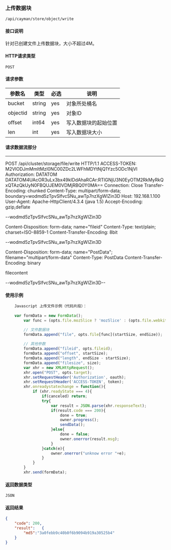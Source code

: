 ### 上传数据块
`/api/cayman/store/object/write`

#### 接口说明
针对已创建文件上传数据块，大小不超过4M。

#### HTTP请求类型
`POST`

#### 请求参数
|参数名|类型|必选|说明|
|--|--|--|--|
|bucket|string|yes|对象所处桶名|
|objectid|string|yes|对象ID|
|offset|int64|yes|写入数据块的起始位置|
|len|int|yes|写入数据块大小|


#### 请求数据流部分

---
POST /api/cluster/storage/file/write HTTP/1.1
ACCESS-TOKEN: M2VlODJmMmItMzI0NC00ZDc2LWFhMDYtNjQ1Yzc5ODc1NjVl
Authorization: DATATOM DATATOM4UAcOR3uLx3bx49kIDdAhaRCAr:RTlGNjU3N0EyOTM2RkMyRkQxQTAzQkUyN0FBQUJEM0VDMjRBQ0Y0MA==
Connection: Close
Transfer-Encoding: chunked
Content-Type: multipart/form-data; boundary=wodmd5zTpvSlfvcSNu_awTp7nzXgWIZin3D
Host: 192.168.1.100
User-Agent: Apache-HttpClient/4.3.4 (java 1.5)
Accept-Encoding: gzip,deflate

--wodmd5zTpvSlfvcSNu_awTp7nzXgWIZin3D

Content-Disposition: form-data; name="fileid"
Content-Type: text/plain; charset=ISO-8859-1
Content-Transfer-Encoding: 8bit

--wodmd5zTpvSlfvcSNu_awTp7nzXgWIZin3D

Content-Disposition: form-data; name="PostData"; filename="multipart/form-data"
Content-Type: PostData
Content-Transfer-Encoding: binary

filecontent

--wodmd5zTpvSlfvcSNu_awTp7nzXgWIZin3D--

#### 使用示例
```js
	Javascript 上传文件示例（代码片段）： 
					 
	var formData = new FormData();
        var func = (opts.file.mozSlice ? 'mozSlice' : (opts.file.webkitSlice ? 'webkitSlice' : 'slice'));

		// 文件数据块
        formData.append("file", opts.file[func](startSize, endSize));
        
		// 其他参数		
		formData.append("fileid", opts.fileid);
        formData.append("offset", startSize);
        formData.append("length", endSize - startSize);
        formData.append("filesize", size);
        var xhr = new XMLHttpRequest();
        xhr.open("POST", opts.target);
        xhr.setRequestHeader('Authorization', oauth);
        xhr.setRequestHeader('ACCESS-TOKEN', token);
        xhr.onreadystatechange = function(){
            if (xhr.readyState === 4){
                if(canceled) return;
                try{
                    var result = JSON.parse(xhr.responseText);
                    if(result.code === 200){
                        done = true;
                        owner.progress();
                        sendData();
                    }else{
                        done = false;
                        owner.onerror(result.msg);
                    }
                }catch(e){
                    owner.onerror("unknow error "+e);
                }
            }
        }
        xhr.send(formData);
```

#### 返回数据类型
`JSON`

#### 返回结果
```json
{
	"code":	200,
	"result":	{
		"md5":"3a0febb9c40b0f6b9094b919a30525b4"
	}
}
```

